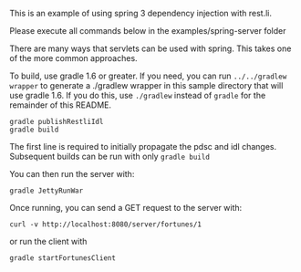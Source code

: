 This is an example of using spring 3 dependency injection with rest.li.

Please execute all commands below in the examples/spring-server folder

There are many ways that servlets can be used with spring.  This takes one of the more common approaches.

To build, use gradle 1.6 or greater.  If you need, you can run `../../gradlew wrapper` to generate a ./gradlew wrapper in this sample directory that will use gradle 1.6.  If you do
this, use `./gradlew` instead of `gradle` for the remainder of this README.

```
gradle publishRestliIdl
gradle build
```

The first line is required to initially propagate the pdsc and idl changes.  Subsequent builds can be run with only `gradle build`

You can then run the server with:

`gradle JettyRunWar`

Once running, you can send a GET request to the server with:

`curl -v http://localhost:8080/server/fortunes/1`

or run the client with

`gradle startFortunesClient`
